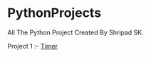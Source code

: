 # PythonProjects
All The Python Project Created By Shripad SK.

Project 1 :- [Timer](https://github.com/Shripad735/PythonProjects/blob/main/Timer%20Using%20Python%20/Timer.py)
